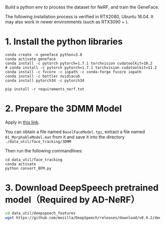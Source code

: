 Build a python env to process the dataset for NeRF, and train the GeneFace.

The following installation process is verified in RTX2080, Ubuntu 16.04. It may also work in newer environments (such as RTX3090 + ).

# 1. Install the python libraries

```
conda create -n geneface python=3.8
conda activate geneface
conda install -c pytorch pytorch=1.7.1 torchvision cudatoolkit=10.2
# conda install -c pytorch pytorch=1.7.1 torchvision cudatoolkit=11.2
conda install -c fvcore -c iopath -c conda-forge fvcore iopath
conda install -c bottler nvidiacub
conda install pytorch3d -c pytorch3d

pip install -r requirements_nerf.txt

```

# 2. Prepare the 3DMM Model

Apply in [this link](https://faces.dmi.unibas.ch/bfm/).

You can obtain a file named `BaselFaceModel.tgz`, extract a file named `01_MorphableModel.mat` from it and save it into the directory `./data_util/face_tracking/3DMM`

Then run the following commandlines:

```
cd data_util/face_tracking
conda activate 
python convert_BFM.py
```

# 3. Download DeepSpeech pretrained model（Required by AD-NeRF）

```bash
cd data_util/deepspeech_features
wget https://github.com/mozilla/DeepSpeech/releases/download/v0.9.2/deepspeech-0.9.2-models.pbmm
```
